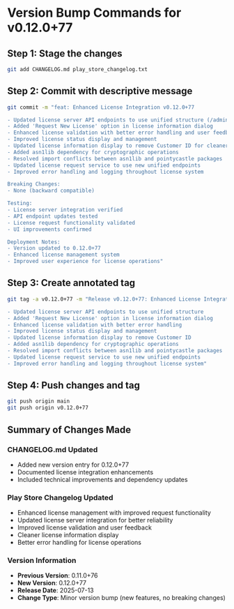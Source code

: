 # Version Bump Commands for v0.12.0+77

## Step 1: Stage the changes
```bash
git add CHANGELOG.md play_store_changelog.txt
```

## Step 2: Commit with descriptive message
```bash
git commit -m "feat: Enhanced License Integration v0.12.0+77

- Updated license server API endpoints to use unified structure (/admin, /web, public)
- Added 'Request New License' option in license information dialog
- Enhanced license validation with better error handling and user feedback
- Improved license status display and management
- Updated license information display to remove Customer ID for cleaner UI
- Added asn1lib dependency for cryptographic operations
- Resolved import conflicts between asn1lib and pointycastle packages
- Updated license request service to use new unified endpoints
- Improved error handling and logging throughout license system

Breaking Changes:
- None (backward compatible)

Testing:
- License server integration verified
- API endpoint updates tested
- License request functionality validated
- UI improvements confirmed

Deployment Notes:
- Version updated to 0.12.0+77
- Enhanced license management system
- Improved user experience for license operations"
```

## Step 3: Create annotated tag
```bash
git tag -a v0.12.0+77 -m "Release v0.12.0+77: Enhanced License Integration

- Updated license server API endpoints to use unified structure
- Added 'Request New License' option in license information dialog
- Enhanced license validation with better error handling
- Improved license status display and management
- Updated license information display to remove Customer ID
- Added asn1lib dependency for cryptographic operations
- Resolved import conflicts between asn1lib and pointycastle packages
- Updated license request service to use new unified endpoints
- Improved error handling and logging throughout license system"
```

## Step 4: Push changes and tag
```bash
git push origin main
git push origin v0.12.0+77
```

## Summary of Changes Made

### CHANGELOG.md Updated
- Added new version entry for 0.12.0+77
- Documented license integration enhancements
- Included technical improvements and dependency updates

### Play Store Changelog Updated
- Enhanced license management with improved request functionality
- Updated license server integration for better reliability
- Improved license validation and user feedback
- Cleaner license information display
- Better error handling for license operations

### Version Information
- **Previous Version**: 0.11.0+76
- **New Version**: 0.12.0+77
- **Release Date**: 2025-07-13
- **Change Type**: Minor version bump (new features, no breaking changes) 